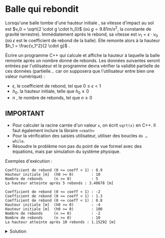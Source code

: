 # Balle qui rebondit

Lorsqu'une balle tombe d'une hauteur initiale , sa vitesse d'impact au sol est
$v_0 = \sqrt{2 \cdot g \cdot h_0}$ (où $g = 9.81 m/s^2$, la constante de gravité terrestre).
Immédiatement après le rebond, sa vitesse est $v_1 = \epsilon \cdot v_0$ (où $\epsilon$  est le coefficient de rebond de la balle). 
Elle remonte alors à la hauteur $h_1 = \frac{v_1^2}{2 \cdot g}$ .


Écrire un programme C++ qui calcule et affiche la hauteur à laquelle la balle remonte après un nombre donné de rebonds.
Les données suivantes seront entrées par l'utilisateur et le programme devra vérifier la validité partielle de ces données (partielle… car on supposera que l'utilisateur entre bien une valeur numérique) : 
- $\epsilon$, le coefficient de rebond, tel que $0 \leq \epsilon < 1$ 
- $h_0$. la hauteur initiale, telle que $h_0 \geq 0$
- $n$ , le nombre de rebonds, tel que $n \geq 0$

## IMPORTANT
- Pour calculer la racine carrée d'un valeur `x`, on écrit `sqrt(x)` en C++. Il faut également inclure la libraire `<cmath>`
- Pour la vérification  des saisies utilisateur, utiliser des boucles `do … while`.
- Résoudre le problème non pas du point de vue formel avec des équations, mais par simulation du système physique.

Exemples d'exécution : 

~~~
Coefficient de rebond (0 <= coeff < 1) : 0.9
Hauteur initiale [m]  (h0 >= 0)        : 10
Nombre de rebonds     (n >= 0)         : 5
La hauteur atteinte après 5 rebonds : 3.48678 [m]
~~~

~~~
Coefficient de rebond (0 <= coeff < 1) : -2
Coefficient de rebond (0 <= coeff < 1) : 1.3
Coefficient de rebond (0 <= coeff < 1) : 0.8
Hauteur initiale [m]  (h0 >= 0)        : -4
Hauteur initiale [m]  (h0 >= 0)        : 100
Nombre de rebonds     (n >= 0)         : -2
Nombre de rebonds     (n >= 0)         : 10
La hauteur atteinte après 10 rebonds : 1.15292 [m]
~~~

<details>
<summary>Solution</summary>

~~~cpp
#include <iostream>  // cin, cout, endl
#include <cmath>     // sqrt
using namespace std;

const double g = 9.81; // constante de gravité terrestre

int main() {

   double eps;    // coefficient de rebond de la balle
   do {
      cout << "Coefficient de rebond (0 <= coeff < 1) : ";
      cin >> eps;
   } while (eps < 0.0 || eps >= 1.0);

   double h0; // hauteur avant rebond [m]
   do {
      cout << "Hauteur initiale [m]  (h0 >= 0)        : ";
      cin >> h0;
   } while (h0 < 0.0);

   int n; // nombre de rebonds à simuler
   do {
      cout << "Nombre de rebonds     (n >= 0)         : ";
      cin >> n;
   } while (n < 0);

   // Calculs proprement dits
   // Chaque itération correspond à un rebond

   for (int i = 0; i < n; ++i) {
      double v0 = sqrt(2 * g * h0);    // vitesse avant rebond
      double v1 = eps * v0;            // vitesse après rebond
      double h1 = (v1 * v1) / (2 * g); // hauteur après rebond
      h0 = h1; // ... qui devient la hauteur avant rebond suivant
   }

   // Affichage du résultat
   cout << "La hauteur atteinte après "
        << n << " rebond" << (n > 1 ? "s" : "")  << " : "
        << h0 << " [m]" << endl;
}
~~~
</details>
